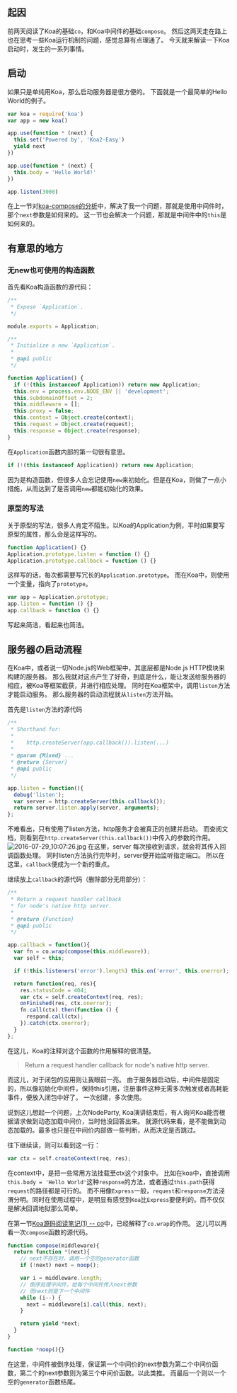 <!-- title: Koa源码阅读笔记(3) -- 服务器の启动
date: 2016-07-29 09:40:03
tags: 前端
---
 -->

## 起因
前两天阅读了Koa的基础`co`，和Koa中间件的基础`compose`。
然后这两天走在路上也在思考一些Koa运行机制的问题，感觉总算有点理通了。
今天就来解读一下Koa启动时，发生的一系列事情。

## 启动
如果只是单纯用Koa，那么启动服务器是很方便的。
下面就是一个最简单的Hello World的例子。

```javascript
var koa = require('koa')
var app = new koa()

app.use(function * (next) {
  this.set('Powered by', 'Koa2-Easy')
  yield next
})

app.use(function * (next) {
  this.body = 'Hello World!'
})

app.listen(3000) 
```

在上一节对[koa-compose的分析](http://www.lxxyx.win/2016/07/28/2016/Koa%E6%BA%90%E7%A0%81%E9%98%85%E8%AF%BB%E7%AC%94%E8%AE%B0(2)%20--%20compose/)中，解决了我一个问题，那就是使用中间件时，那个`next`参数是如何来的。
这一节也会解决一个问题，那就是中间件中的`this`是如何来的。

## 有意思的地方

### 无new也可使用的构造函数
首先看Koa构造函数的源代码：

```javascript
/**
 * Expose `Application`.
 */

module.exports = Application;

/**
 * Initialize a new `Application`.
 *
 * @api public
 */

function Application() {
  if (!(this instanceof Application)) return new Application;
  this.env = process.env.NODE_ENV || 'development';
  this.subdomainOffset = 2;
  this.middleware = [];
  this.proxy = false;
  this.context = Object.create(context);
  this.request = Object.create(request);
  this.response = Object.create(response);
}
```

在`Application`函数内部的第一句很有意思。

```javascript
if (!(this instanceof Application)) return new Application;
```

因为是构造函数，但很多人会忘记使用`new`来初始化。但是在Koa，则做了一点小措施，从而达到了是否调用`new`都能初始化的效果。

### 原型的写法
关于原型的写法，很多人肯定不陌生。以Koa的Application为例，平时如果要写原型的属性，那么会是这样写的。

```javascript
function Application() {}
Application.prototype.listen = function () {}
Application.prototype.callback = function () {}
```

这样写的话，每次都需要写冗长的`Application.prototype`。
而在Koa中，则使用一个变量，指向了`prototype`。

```javascript
var app = Application.prototype;
app.listen = function () {}
app.callback = function () {}
```
写起来简洁，看起来也简洁。

## 服务器の启动流程
在Koa中，或者说一切Node.js的Web框架中，其底层都是Node.js HTTP模块来构建的服务器。
那么我就对这点产生了好奇，到底是什么，能让发送给服务器的相应，被Koa等框架截获，并进行相应处理。
同时在Koa框架中，调用`listen`方法才能启动服务。
那么服务器的启动流程就从`listen`方法开始。

首先是`listen`方法的源代码

```javascript
/**
 * Shorthand for:
 *
 *    http.createServer(app.callback()).listen(...)
 *
 * @param {Mixed} ...
 * @return {Server}
 * @api public
 */

app.listen = function(){
  debug('listen');
  var server = http.createServer(this.callback());
  return server.listen.apply(server, arguments);
};
```

不难看出，只有使用了listen方法，http服务才会被真正的创建并启动。
而查阅文档，则看到在`http.createServer(this.callback())`中传入的参数的作用。
![2016-07-29_10:07:26.jpg](http://7xoxxe.com1.z0.glb.clouddn.com/2016-07-29_10:07:26.jpg)
在这里，server 每次接收到请求，就会将其传入回调函数处理。
同时listen方法执行完毕时，server便开始监听指定端口。
所以在这里，`callback`便成为一个新的重点。

继续放上`callback`的源代码（删除部分无用部分）：

```javascript
/**
 * Return a request handler callback
 * for node's native http server.
 *
 * @return {Function}
 * @api public
 */

app.callback = function(){
  var fn = co.wrap(compose(this.middleware));
  var self = this;

  if (!this.listeners('error').length) this.on('error', this.onerror);

  return function(req, res){
    res.statusCode = 404;
    var ctx = self.createContext(req, res);
    onFinished(res, ctx.onerror);
    fn.call(ctx).then(function () {
      respond.call(ctx);
    }).catch(ctx.onerror);
  }
};
```

在这儿，Koa的注释对这个函数的作用解释的很清楚。
> Return a request handler callback for node's native http server.

而这儿，对于闭包的应用则让我眼前一亮。
由于服务器启动后，中间件是固定的，所以像初始化中间件，保持this引用，注册事件这种无需多次触发或者高耗能事件，便放入闭包中好了。
一次创建，多次使用。

说到这儿想起一个问题，上次NodeParty, Koa演讲结束后，有人询问Koa能否根据请求做到动态加载中间价，当时他没回答出来。
就源代码来看，是不能做到动态加载的。最多也只是在中间价内部做一些判断，从而决定是否跳过。

往下继续读，则可以看到这一行：

```javascript
var ctx = self.createContext(req, res);
```
在context中，是把一些常用方法挂载至ctx这个对象中。
比如在koa中，直接调用`this.body = 'Hello World'`这种`response`的方法，或者通过`this.path`获得`request`的路径都是可行的。
而不用像`Express`一般，`request`和`response`方法泾渭分明。同时在使用过程中，是明显有感觉到`Koa`比`Express`要便利的。而不仅仅是解决回调地狱那么简单。

在第一节[Koa源码阅读笔记(1) -- co](http://www.lxxyx.win/2016/07/27/2016/Koa%E6%BA%90%E7%A0%81%E9%98%85%E8%AF%BB%E7%AC%94%E8%AE%B0(1)%20--%20co/)中，已经解释了`co.wrap`的作用。
这儿可以再看一次`compose`函数的源代码。

```javascript
function compose(middleware){
  return function *(next){
    // next不存在时，调用一个空的generator函数
    if (!next) next = noop();

    var i = middleware.length;
    // 倒序处理中间件，给每个中间件传入next参数
    // 而next则是下一个中间件
    while (i--) {
      next = middleware[i].call(this, next);
    }

    return yield *next;
  }
}

function *noop(){}
```

在这里，中间件被倒序处理，保证第一个中间价的next参数为第二个中间价函数，第二个的next参数则为第三个中间价函数。以此类推。
而最后一个则以一个空的`generator`函数结尾。

